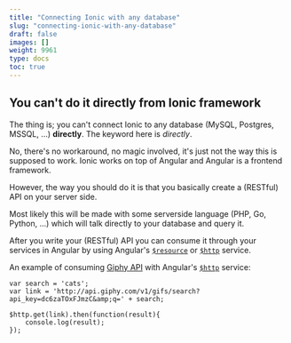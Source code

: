 ```yaml
---
title: "Connecting Ionic with any database"
slug: "connecting-ionic-with-any-database"
draft: false
images: []
weight: 9961
type: docs
toc: true
---
```


## You can't do it directly from Ionic framework
The thing is; you can't connect Ionic to any database (MySQL, Postgres, MSSQL, ...) **directly**. The keyword here is _directly_.

No, there's no workaround, no magic involved, it's just not the way this is supposed to work. Ionic works on top of Angular and Angular is a frontend framework.

However, the way you should do it is that you basically create a (RESTful) API on your server side.

Most likely this will be made with some serverside language (PHP, Go, Python, ...) which will talk directly to your database and query it.

After you write your (RESTful) API you can consume it through your services in Angular by using Angular's [`$resource`](https://docs.angularjs.org/api/ngResource/service/$resource) or [`$http`](https://docs.angularjs.org/api/ng/service/$http) service.

An example of consuming [Giphy API]() with Angular's [`$http`](https://docs.angularjs.org/api/ng/service/$http) service:

    var search = 'cats';
    var link = 'http://api.giphy.com/v1/gifs/search?api_key=dc6zaTOxFJmzC&amp;q=' + search;
     
    $http.get(link).then(function(result){
        console.log(result);
    });

